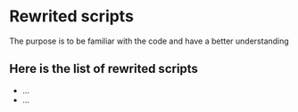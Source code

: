 <h1>Rewrited scripts</h1>
<p>The purpose is to be familiar with the code and have a better understanding</p>

<h2>Here is the list of rewrited scripts</h2>
<ul>
    <li>...</li>
    <li>...</li>
<ul>
